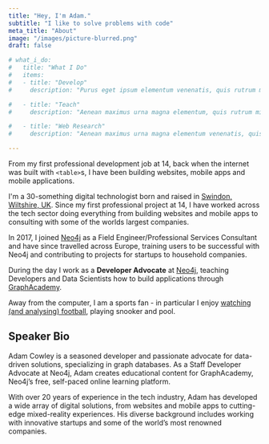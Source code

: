 ```yaml
---
title: "Hey, I'm Adam."
subtitle: "I like to solve problems with code"
meta_title: "About"
image: "/images/picture-blurred.png"
draft: false

# what_i_do:
#   title: "What I Do"
#   items:
#   - title: "Develop"
#     description: "Purus eget ipsum elementum venenatis, quis rutrum mi semper nonpurus eget ipsum elementum venenatis."

#   - title: "Teach"
#     description: "Aenean maximus urna magna elementum, quis rutrum mi semper non purus eget ipsum venenatis."

#   - title: "Web Research"
#     description: "Aenean maximus urna magna elementum venenatis, quis semper non purus eget ipsum venenatis."

---
```


From my first professional development job at 14, back when the internet was built with `<table>`s, I have been building websites, mobile apps and mobile applications.

I'm a 30-something digital technologist born and raised in [Swindon, Wiltshire, UK](https://en.wikipedia.org/wiki/Swindon).  Since my first professional project at 14, I have worked across the tech sector doing everything from building websites and mobile apps to consulting with some of the worlds largest companies.

In 2017, I joined [Neo4j](https://neo4j.com) as a Field Engineer/Professional Services Consultant and have since travelled across Europe, training users to be successful with Neo4j and contributing to projects for startups to household companies.

During the day I work as a **Developer Advocate** at [Neo4j](https://neo4j.com), teaching Developers and Data Scientists how to build applications through [GraphAcademy](https://graphacademy.neo4j.com).

Away from the computer, I am a sports fan - in particular I enjoy [watching (and analysing) football](/posts/analysing-football-events-neo4j), playing snooker and pool.


## Speaker Bio

Adam Cowley is a seasoned developer and passionate advocate for data-driven solutions, specializing in graph databases. As a Staff Developer Advocate at Neo4j, Adam creates educational content for GraphAcademy, Neo4j’s free, self-paced online learning platform.

With over 20 years of experience in the tech industry, Adam has developed a wide array of digital solutions, from websites and mobile apps to cutting-edge mixed-reality experiences. His diverse background includes working with innovative startups and some of the world’s most renowned companies.
